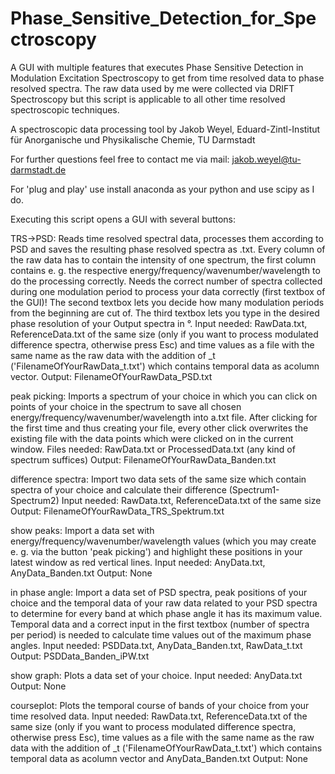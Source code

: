 # Phase_Sensitive_Detection_for_Spectroscopy
A GUI with multiple features that executes Phase Sensitive Detection in Modulation Excitation Spectroscopy to get from time
resolved data to phase resolved spectra.
The raw data used by me were collected via DRIFT Spectroscopy but this script is applicable to all other time resolved
spectroscopic techniques.

A spectroscopic data processing tool by Jakob Weyel, Eduard-Zintl-Institut für Anorganische und Physikalische Chemie,
TU Darmstadt

For further questions feel free to contact me via mail: jakob.weyel@tu-darmstadt.de

For 'plug and play' use install anaconda as your python and use scipy as I do.

Executing this script opens a GUI with several buttons:

TRS->PSD:
  Reads time resolved spectral data, processes them according to PSD and saves the resulting phase resolved spectra as .txt.
  Every column of the raw data has to contain the intensity of one spectrum, the first column contains e. g. the respective
  energy/frequency/wavenumber/wavelength to do the processing correctly. Needs the correct number of spectra collected during
  one modulation period to process your data correctly (first textbox of the GUI)! The second textbox lets you decide how many
  modulation periods from the beginning are cut of. The third textbox lets you type in the desired phase resolution of your
  Output spectra in °.
    Input needed: RawData.txt, ReferenceData.txt of the same size (only if you want to process modulated difference spectra,
                  otherwise press Esc) and time values as a file with the same name as the raw data with the addition of _t
                  ('FilenameOfYourRawData_t.txt') which contains temporal data as acolumn vector.
    Output: FilenameOfYourRawData_PSD.txt
  
peak picking:
  Imports a spectrum of your choice in which you can click on points of your choice in the spectrum to save all chosen
  energy/frequency/wavenumber/wavelength into a.txt file. After clicking for the first time and thus creating your file,
  every other click overwrites the existing file with the data points which were clicked on in the current window.
    Files needed: RawData.txt or ProcessedData.txt (any kind of spectrum suffices)
    Output: FilenameOfYourRawData_Banden.txt
  
difference spectra:
  Import two data sets of the same size which contain spectra of your choice and calculate their difference (Spectrum1-Spectrum2)
    Input needed: RawData.txt, ReferenceData.txt of the same size
    Output: FilenameOfYourRawData_TRS_Spektrum.txt
  
  
show peaks:
  Import a data set with energy/frequency/wavenumber/wavelength values (which you may create e. g. via the button 'peak
  picking') and highlight these positions in your latest window as red vertical lines.
    Input needed: AnyData.txt, AnyData_Banden.txt
    Output: None
  
in phase angle:
  Import a data set of PSD spectra, peak positions of your choice and the temporal data of your raw data related to your PSD
  spectra to determine for every band at which phase angle it has its maximum value. Temporal data and a correct input in the
  first textbox (number of spectra per period) is needed to calculate time values out of the maximum phase angles.
    Input needed: PSDData.txt, AnyData_Banden.txt, RawData_t.txt
    Output: PSDData_Banden_iPW.txt
  
show graph:
  Plots a data set of your choice.
    Input needed: AnyData.txt
    Output: None
  
courseplot:
  Plots the temporal course of bands of your choice from your time resolved data.
    Input needed: RawData.txt, ReferenceData.txt of the same size (only if you want to process modulated difference spectra,
                  otherwise press Esc), time values as a file with the same name as the raw data with the addition of _t
                  ('FilenameOfYourRawData_t.txt') which contains temporal data as acolumn vector and AnyData_Banden.txt
    Output: None

